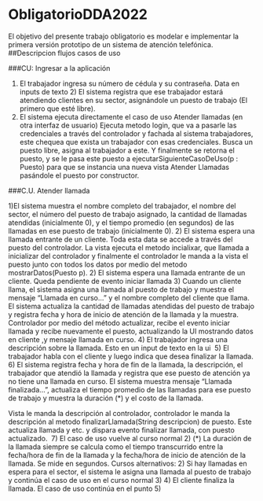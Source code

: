 # ObligatorioDDA2022
El objetivo del presente trabajo obligatorio es modelar e implementar la primera versión prototipo de un sistema de atención telefónica.
##Descripcion flujos casos de uso

###CU: Ingresar a la aplicación

1) El trabajador ingresa su número de cédula y su contraseña.
Data en inputs de texto 2) El sistema registra que ese trabajador estará atendiendo clientes en su sector, asignándole un puesto de trabajo (El primero que esté libre).
3) El sistema ejecuta directamente el caso de uso Atender llamadas (en otra interfaz de usuario)
Ejecuta metodo login, que va a pasarle las credenciales a través del controlador y fachada al sistema trabajadores, este chequea que exista un trabajador con esas credenciales. Busca un puesto libre, asigna al trabajador a este. Y finalmente se retorna el puesto, y se le pasa este puesto a ejecutarSiguienteCasoDeUso(p : Puesto) para que se instancia una nueva vista Atender Llamadas pasándole el puesto por constructor.

###C.U. Atender llamada

1)El sistema muestra el nombre completo del trabajador, el nombre del sector, el número del puesto de trabajo asignado, la cantidad de llamadas atendidas (inicialmente 0), y el tiempo promedio (en segundos) de las llamadas en ese puesto de trabajo (inicialmente 0). 2) El sistema espera una llamada entrante de un cliente.
Toda esta data se accede a través del puesto del controlador. La vista ejecuta el metodo incialixar, que llamada a inicializar del controlador y finalmente el controlador le manda a la vista el puesto junto con todos los datos por medio del metodo mostrarDatos(Puesto p).
2) El sistema espera una llamada entrante de un cliente.
Queda pendiente de evento iniciar llamada
3) Cuando un cliente llama, el sistema asigna una llamada al puesto de trabajo y muestra el mensaje “Llamada en curso...” y el nombre completo del cliente que llama. El sistema actualiza la cantidad de llamadas atendidas del puesto de trabajo y registra fecha y hora de inicio de atención de la llamada y la muestra.
Controlador por medio del método actualizar, recibe el evento iniciar llamada y recibe nuevamente el puesto, actualizando la UI mostrando datos en cliente ,y mensaje llamada en curso. 
4) El trabajador ingresa una descripción sobre la llamada.
Esto en un input de texto en la ui
 5) El trabajador habla con el cliente y luego indica que desea finalizar la llamada. 6) El sistema registra fecha y hora de fin de la llamada, la descripción, el trabajador que atendió la llamada y registra que ese puesto de atención ya no tiene una llamada en curso. El sistema muestra mensaje “Llamada finalizada...”, actualiza el tiempo promedio de las llamadas para ese puesto de trabajo y muestra la duración (*) y el costo de la llamada.

Vista le manda la descripción al controlador, controlador le manda la descripción al metodo finalizarLlamada(String descripcion) de puesto. Este actualiza llamada y etc. y dispara evento finalizar llamada, con puesto actualizado. 
 7) El caso de uso vuelve al curso normal 2)
(*) La duración de la llamada siempre se calcula como el tiempo transcurrido entre la fecha/hora de fin de la llamada y la fecha/hora de inicio de atención de la llamada. Se mide en segundos.
Cursos alternativos:
2) Si hay llamadas en espera para el sector, el sistema le asigna una llamada al puesto de trabajo y continúa el caso de uso en el curso normal 3) 4) El cliente finaliza la llamada. El caso de uso continúa en el punto 5)

